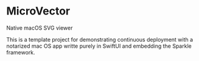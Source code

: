 # MicroVector

Native macOS SVG viewer

This is a template project for demonstrating continuous deployment with a notarized mac OS app writte purely in SwiftUI and embedding the Sparkle framework.



